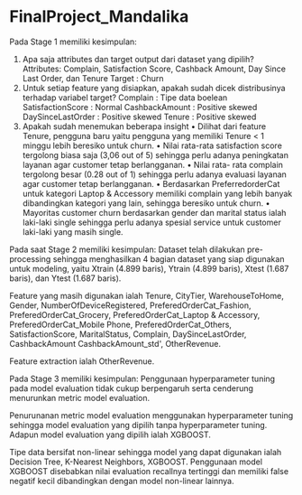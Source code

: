 # FinalProject_Mandalika

Pada Stage 1 memiliki kesimpulan:
1. Apa saja attributes dan target output dari dataset
yang dipilih?
Attributes: Complain, Satisfaction Score, Cashback
Amount, Day Since Last Order, dan Tenure
Target : Churn
2. Untuk setiap feature yang disiapkan, apakah
sudah dicek distribusinya terhadap variabel target?
Complain : Tipe data boelean
SatisfactionScore : Normal
CashbackAmount : Positive skewed
DaySinceLastOrder : Positive skewed
Tenure : Positive skewed
3. Apakah sudah menemukan beberapa insight
• Dilihat dari feature Tenure, pengguna baru yaitu
pengguna yang memiliki Tenure < 1 minggu lebih
beresiko untuk churn.
• Nilai rata-rata satisfaction score tergolong biasa saja
(3,06 out of 5) sehingga perlu adanya peningkatan
layanan agar customer tetap berlangganan.
• Nilai rata- rata complain tergolong besar (0.28 out of 1)
sehingga perlu adanya evaluasi layanan agar customer
tetap berlangganan.
• Berdasarkan PreferredorderCat untuk kategori Laptop
& Accessory memiliki complain yang lebih banyak
dibandingkan kategori yang lain, sehingga beresiko
untuk churn.
• Mayoritas customer churn berdasarkan gender dan
marital status ialah laki-laki single sehingga perlu
adanya spesial service untuk customer laki-laki yang
masih single.

Pada saat Stage 2 memiliki kesimpulan:
Dataset telah dilakukan pre-processing sehingga menghasilkan 4 bagian dataset yang siap digunakan untuk modeling, yaitu Xtrain (4.899 baris), Ytrain (4.899 baris), Xtest (1.687 baris), dan Ytest (1.687 baris).


Feature yang masih digunakan ialah Tenure, CityTier, WarehouseToHome, Gender, NumberOfDeviceRegistered, PreferedOrderCat_Fashion, PreferedOrderCat_Grocery, PreferedOrderCat_Laptop & Accessory, PreferedOrderCat_Mobile Phone, PreferedOrderCat_Others, SatisfactionScore, MaritalStatus, Complain, DaySinceLastOrder, CashbackAmount CashbackAmount_std', OtherRevenue.


Feature extraction ialah OtherRevenue.

Pada Stage 3 memiliki kesimpulan: 
Penggunaan hyperparameter tuning pada model evaluation tidak cukup berpengaruh serta cenderung menurunkan metric model evaluation.

Penurunanan metric model evaluation menggunakan hyperparameter tuning sehingga model evaluation yang dipilih tanpa hyperparameter tuning. Adapun model evaluation yang dipilih ialah XGBOOST.

Tipe data bersifat non-linear sehingga model yang dapat digunakan ialah Decision Tree, K-Nearest Neighbors, XGBOOST. Penggunaan model XGBOOST disebabkan nilai evaluation recallnya tertinggi dan memiliki false negatif kecil dibandingkan dengan model non-linear lainnya.

